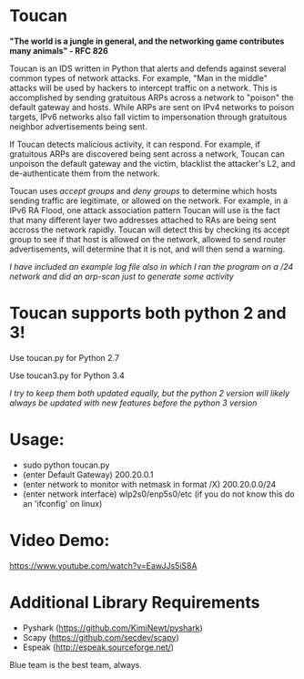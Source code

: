 #                                                           Toucan

<p align="center">
  <src="https://github.com/collinsullivanhub/Toucan/blob/master/toucanlogo2.png">
</p>

**"The world is a jungle in general, and the networking game contributes many animals" - RFC 826**
 
Toucan is an IDS written in Python that alerts and defends against several common types of network attacks. For example, "Man in the middle" attacks will be used by hackers to intercept traffic on a network. This is accomplished by sending gratuitous ARPs across a network to "poison" the default gateway and hosts. While ARPs are sent on IPv4 networks to poison targets, IPv6 networks also fall victim to impersonation through gratuitous neighbor advertisements being sent.

If Toucan detects malicious activity, it can respond. For example, if gratuitous ARPs are discovered being sent across a network, Toucan can unpoison the default gateway and the victim, blacklist the attacker's L2, and de-authenticate them from the network.

Toucan uses *accept groups* and *deny groups* to determine which hosts sending traffic are legitimate, or allowed on the network. For example, in a IPv6 RA Flood, one attack association pattern Toucan will use is the fact that many different layer two addresses attached to RAs are being sent accross the network rapidly. Toucan will detect this by checking its accept group to see if that host is allowed on the network, allowed to send router advertisements, will determine that it is not, and will then send a warning.

*I have included an example log file also in which I ran the program on a /24 network and did an arp-scan just to generate some activity*

# Toucan supports both python 2 and 3! 
Use toucan.py for Python 2.7

Use toucan3.py for Python 3.4

*I try to keep them both updated equally, but the python 2 version will likely always be updated with new features before the python 3 version*

# Usage:
- sudo python toucan.py 
- (enter Default Gateway) 200.20.0.1
- (enter network to monitor with netmask in format /X) 200.20.0.0/24
- (enter network interface) wlp2s0/enp5s0/etc (if you do not know this do an 'ifconfig' on linux)

# Video Demo:
https://www.youtube.com/watch?v=EawJJs5iS8A

# Additional Library Requirements

- Pyshark (https://github.com/KimiNewt/pyshark)
- Scapy (https://github.com/secdev/scapy)
- Espeak (http://espeak.sourceforge.net/)

Blue team is the best team, always.
